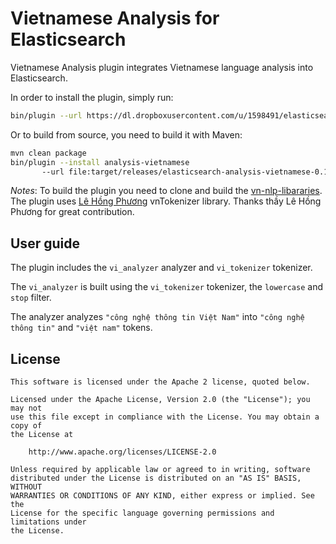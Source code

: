 Vietnamese Analysis for Elasticsearch
=====================================

Vietnamese Analysis plugin integrates Vietnamese language analysis into Elasticsearch.

In order to install the plugin, simply run: 

```sh
bin/plugin --url https://dl.dropboxusercontent.com/u/1598491/elasticsearch-analysis-vietnamese-0.1.zip --install analysis-vietnamese
```

Or to build from source, you need to build it with Maven:

```bash
mvn clean package
bin/plugin --install analysis-vietnamese
       --url file:target/releases/elasticsearch-analysis-vietnamese-0.1.zip
```

*Notes*: To build the plugin you need to clone and build the [vn-nlp-libararies](https://github.com/duydo/vn-nlp-libraries). The plugin uses  [Lê Hồng Phương](http://mim.hus.vnu.edu.vn/phuonglh/) vnTokenizer library. Thanks thầy Lê Hồng Phương for great contribution.

## User guide

The plugin includes the `vi_analyzer` analyzer and `vi_tokenizer` tokenizer.

The `vi_analyzer` is built using the `vi_tokenizer` tokenizer, the `lowercase` and `stop` filter.

 The analyzer analyzes `"công nghệ thông tin Việt Nam"` into `"công nghệ thông tin"` and `"việt nam"` tokens.

License
-------

    This software is licensed under the Apache 2 license, quoted below.

    Licensed under the Apache License, Version 2.0 (the "License"); you may not
    use this file except in compliance with the License. You may obtain a copy of
    the License at

        http://www.apache.org/licenses/LICENSE-2.0

    Unless required by applicable law or agreed to in writing, software
    distributed under the License is distributed on an "AS IS" BASIS, WITHOUT
    WARRANTIES OR CONDITIONS OF ANY KIND, either express or implied. See the
    License for the specific language governing permissions and limitations under
    the License.
